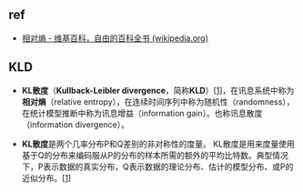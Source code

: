 

## ref

- [相对熵 - 维基百科，自由的百科全书 (wikipedia.org)](https://zh.wikipedia.org/wiki/相对熵)

## KLD

- **KL散度**（**Kullback-Leibler divergence**，简称**KLD**）[[1\]](https://zh.wikipedia.org/wiki/相对熵#cite_note-:0-1)，在讯息系统中称为**相对熵**（relative entropy），在连续时间序列中称为随机性（randomness），在统计模型推断中称为讯息增益（information gain）。也称讯息散度（information divergence）。

- **KL散度**是两个几率分布P和Q差别的非对称性的度量。 KL散度是用来度量使用基于Q的分布来编码服从P的分布的样本所需的额外的平均比特数。典型情况下，P表示数据的真实分布，Q表示数据的理论分布、估计的模型分布、或P的近似分布。[[1\]](https://zh.wikipedia.org/wiki/相对熵#cite_note-:0-1)